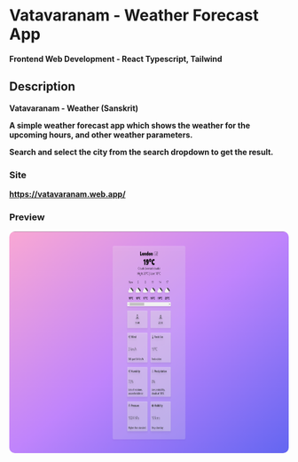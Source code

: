 # Vatavaranam - Weather Forecast App
<p>
<b>Frontend Web Development - React Typescript, Tailwind</b>
</p>

## Description
<p><b>Vatavaranam - Weather (Sanskrit)<b></p>
<p>A simple weather forecast app which shows the weather for the upcoming hours, and other weather parameters.</p>
<p>Search and select the city from the search dropdown to get the result.</p>

### Site
https://vatavaranam.web.app/

### Preview
<img src="./Preview.PNG" height="400" style="border-radius:10px;margin-bottom:1rem;" />
